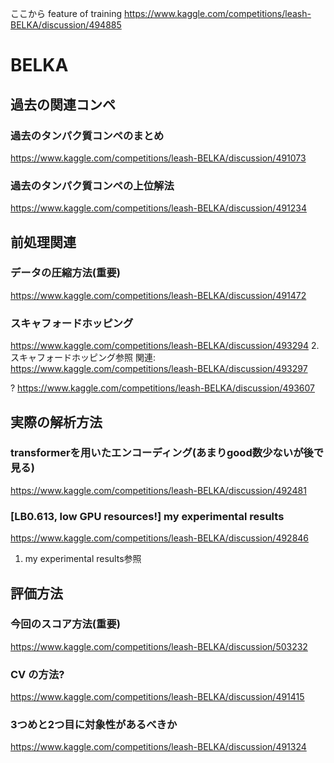 ここから
feature of training
https://www.kaggle.com/competitions/leash-BELKA/discussion/494885



# BELKA
## 過去の関連コンペ
### 過去のタンパク質コンペのまとめ　
https://www.kaggle.com/competitions/leash-BELKA/discussion/491073

### 過去のタンパク質コンペの上位解法　
https://www.kaggle.com/competitions/leash-BELKA/discussion/491234

## 前処理関連
### データの圧縮方法(重要)
https://www.kaggle.com/competitions/leash-BELKA/discussion/491472


### スキャフォードホッピング
https://www.kaggle.com/competitions/leash-BELKA/discussion/493294
2.スキャフォードホッピング参照
関連: https://www.kaggle.com/competitions/leash-BELKA/discussion/493297

?
https://www.kaggle.com/competitions/leash-BELKA/discussion/493607



## 実際の解析方法
### transformerを用いたエンコーディング(あまりgood数少ないが後で見る)
https://www.kaggle.com/competitions/leash-BELKA/discussion/492481

### [LB0.613, low GPU resources!] my experimental results
https://www.kaggle.com/competitions/leash-BELKA/discussion/492846
1. my experimental results参照


## 評価方法
### 今回のスコア方法(重要)
https://www.kaggle.com/competitions/leash-BELKA/discussion/503232

### CV の方法?
https://www.kaggle.com/competitions/leash-BELKA/discussion/491415

### 3つめと2つ目に対象性があるべきか
https://www.kaggle.com/competitions/leash-BELKA/discussion/491324


